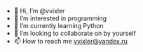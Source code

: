 - 👋 Hi, I’m @vvixler
- 👀 I’m interested in programming
- 🌱 I’m currently learning Python
- 💞️ I’m looking to collaborate on by yourself
- 📫 How to reach me vvixler@yandex.ru

<!---
vvixler/vvixler is a ✨ special ✨ repository because its `README.md` (this file) appears on your GitHub profile.
You can click the Preview link to take a look at your changes.
--->
